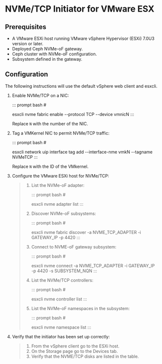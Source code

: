 # NVMe/TCP Initiator for VMware ESX

## Prerequisites

-   A VMware ESXi host running VMware vSphere Hypervisor (ESXi) 7.0U3
    version or later.
-   Deployed Ceph NVMe-oF gateway.
-   Ceph cluster with NVMe-oF configuration.
-   Subsystem defined in the gateway.

## Configuration

The following instructions will use the default vSphere web client and
esxcli.

1.  Enable NVMe/TCP on a NIC:

    ::: prompt
    bash \#

    esxcli nvme fabric enable \--protocol TCP \--device vmnicN
    :::

    Replace `N` with the number of the NIC.

2.  Tag a VMKernel NIC to permit NVMe/TCP traffic:

    ::: prompt
    bash \#

    esxcli network uip interface tag add \--interface-nme vmkN
    \--tagname NVMeTCP
    :::

    Replace `N` with the ID of the VMkernel.

3.  Configure the VMware ESXi host for NVMe/TCP:

    > 1.  List the NVMe-oF adapter:
    >
    >     ::: prompt
    >     bash \#
    >
    >     esxcli nvme adapter list
    >     :::
    >
    > 2.  Discover NVMe-oF subsystems:
    >
    >     ::: prompt
    >     bash \#
    >
    >     esxcli nvme fabric discover -a NVME_TCP_ADAPTER -i GATEWAY_IP
    >     -p 4420
    >     :::
    >
    > 3.  Connect to NVME-oF gateway subsystem:
    >
    >     ::: prompt
    >     bash \#
    >
    >     esxcli nvme connect -a NVME_TCP_ADAPTER -i GATEWAY_IP -p 4420
    >     -s SUBSYSTEM_NQN
    >     :::
    >
    > 4.  List the NVMe/TCP controllers:
    >
    >     ::: prompt
    >     bash \#
    >
    >     esxcli nvme controller list
    >     :::
    >
    > 5.  List the NVMe-oF namespaces in the subsystem:
    >
    >     ::: prompt
    >     bash \#
    >
    >     esxcli nvme namespace list
    >     :::

4.  Verify that the initiator has been set up correctly:

    > 1.  From the vSphere client go to the ESXi host.
    > 2.  On the Storage page go to the Devices tab.
    > 3.  Verify that the NVME/TCP disks are listed in the table.

